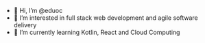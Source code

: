 - 👋 Hi, I’m @eduoc
- 👀 I’m interested in full stack web development and agile software delivery 
- 🌱 I’m currently learning Kotlin, React and Cloud Computing

<!---
eduoc/eduoc is a ✨ special ✨ repository because its `README.md` (this file) appears on your GitHub profile.
You can click the Preview link to take a look at your changes.
--->
